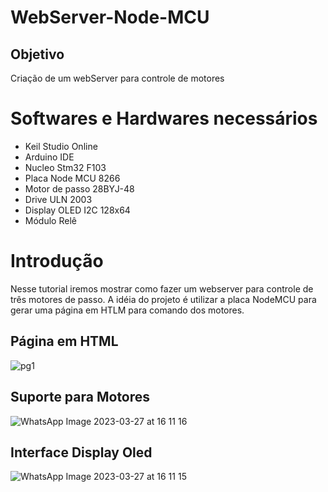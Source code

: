 # WebServer-Node-MCU

## Objetivo

Criação de um webServer para controle de motores

# Softwares e Hardwares necessários 
* Keil Studio Online
* Arduino IDE
* Nucleo Stm32 F103
* Placa Node MCU 8266
* Motor de passo 28BYJ-48
* Drive ULN 2003
* Display OLED I2C 128x64
* Módulo Relê

# Introdução 
Nesse tutorial iremos mostrar como fazer um webserver para controle de três motores de passo. A idéia do projeto é utilizar a placa NodeMCU para gerar uma página em HTLM para comando dos motores.

## Página em HTML 

![pg1](https://user-images.githubusercontent.com/60757810/228042894-d3867996-4fbd-46d7-93c8-b4b0ee577738.JPG)

## Suporte para Motores
![WhatsApp Image 2023-03-27 at 16 11 16](https://user-images.githubusercontent.com/60757810/228043498-176e275d-263d-4bd2-afbb-09bb3a1bd9a0.jpeg)

## Interface Display Oled


![WhatsApp Image 2023-03-27 at 16 11 15](https://user-images.githubusercontent.com/60757810/228044194-fe5069d3-4e70-4162-baed-d867583d308f.jpeg)

